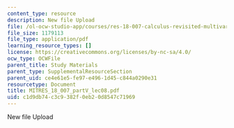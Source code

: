 ```yaml
---
content_type: resource
description: New file Upload
file: /ol-ocw-studio-app/courses/res-18-007-calculus-revisited-multivariable-calculus-fall-2011/c1d9db74c3c9382f0eb20d8547c71969_MITRES_18_007_partV_lec08.pdf
file_size: 1179113
file_type: application/pdf
learning_resource_types: []
license: https://creativecommons.org/licenses/by-nc-sa/4.0/
ocw_type: OCWFile
parent_title: Study Materials
parent_type: SupplementalResourceSection
parent_uid: ce4e61e5-fe97-e496-1d45-c844a0290e31
resourcetype: Document
title: MITRES_18_007_partV_lec08.pdf
uid: c1d9db74-c3c9-382f-0eb2-0d8547c71969
---
```

New file Upload